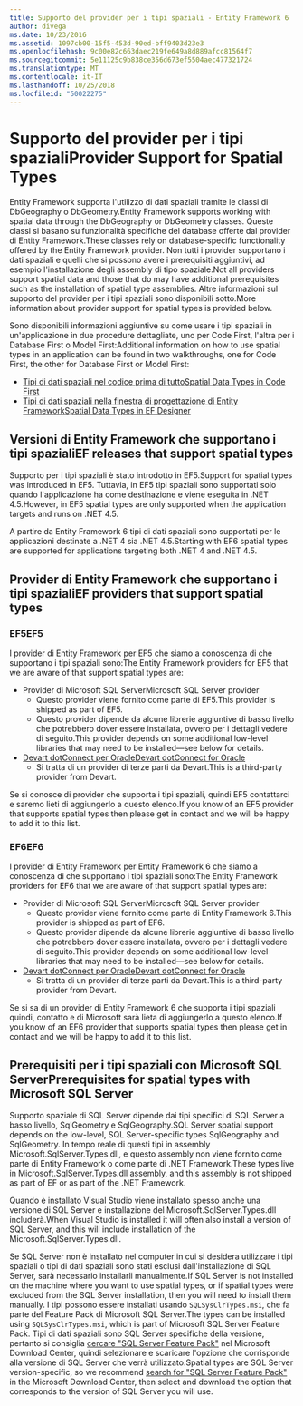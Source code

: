 ```yaml
---
title: Supporto del provider per i tipi spaziali - Entity Framework 6
author: divega
ms.date: 10/23/2016
ms.assetid: 1097cb00-15f5-453d-90ed-bff9403d23e3
ms.openlocfilehash: 9c00e82c663daec219fe649a8d889afcc81564f7
ms.sourcegitcommit: 5e11125c9b838ce356d673ef5504aec477321724
ms.translationtype: MT
ms.contentlocale: it-IT
ms.lasthandoff: 10/25/2018
ms.locfileid: "50022275"
---
```

# <a name="provider-support-for-spatial-types"></a><span data-ttu-id="a1c15-102">Supporto del provider per i tipi spaziali</span><span class="sxs-lookup"><span data-stu-id="a1c15-102">Provider Support for Spatial Types</span></span>
<span data-ttu-id="a1c15-103">Entity Framework supporta l'utilizzo di dati spaziali tramite le classi di DbGeography o DbGeometry.</span><span class="sxs-lookup"><span data-stu-id="a1c15-103">Entity Framework supports working with spatial data through the DbGeography or DbGeometry classes.</span></span> <span data-ttu-id="a1c15-104">Queste classi si basano su funzionalità specifiche del database offerte dal provider di Entity Framework.</span><span class="sxs-lookup"><span data-stu-id="a1c15-104">These classes rely on database-specific functionality offered by the Entity Framework provider.</span></span> <span data-ttu-id="a1c15-105">Non tutti i provider supportano i dati spaziali e quelli che si possono avere i prerequisiti aggiuntivi, ad esempio l'installazione degli assembly di tipo spaziale.</span><span class="sxs-lookup"><span data-stu-id="a1c15-105">Not all providers support spatial data and those that do may have additional prerequisites such as the installation of spatial type assemblies.</span></span> <span data-ttu-id="a1c15-106">Altre informazioni sul supporto del provider per i tipi spaziali sono disponibili sotto.</span><span class="sxs-lookup"><span data-stu-id="a1c15-106">More information about provider support for spatial types is provided below.</span></span>  

<span data-ttu-id="a1c15-107">Sono disponibili informazioni aggiuntive su come usare i tipi spaziali in un'applicazione in due procedure dettagliate, uno per Code First, l'altra per i Database First o Model First:</span><span class="sxs-lookup"><span data-stu-id="a1c15-107">Additional information on how to use spatial types in an application can be found in two walkthroughs, one for Code First, the other for Database First or Model First:</span></span>  

- [<span data-ttu-id="a1c15-108">Tipi di dati spaziali nel codice prima di tutto</span><span class="sxs-lookup"><span data-stu-id="a1c15-108">Spatial Data Types in Code First</span></span>](~/ef6/modeling/code-first/data-types/spatial.md)  
- [<span data-ttu-id="a1c15-109">Tipi di dati spaziali nella finestra di progettazione di Entity Framework</span><span class="sxs-lookup"><span data-stu-id="a1c15-109">Spatial Data Types in EF Designer</span></span>](~/ef6/modeling/designer/data-types/spatial.md)  

## <a name="ef-releases-that-support-spatial-types"></a><span data-ttu-id="a1c15-110">Versioni di Entity Framework che supportano i tipi spaziali</span><span class="sxs-lookup"><span data-stu-id="a1c15-110">EF releases that support spatial types</span></span>  

<span data-ttu-id="a1c15-111">Supporto per i tipi spaziali è stato introdotto in EF5.</span><span class="sxs-lookup"><span data-stu-id="a1c15-111">Support for spatial types was introduced in EF5.</span></span> <span data-ttu-id="a1c15-112">Tuttavia, in EF5 tipi spaziali sono supportati solo quando l'applicazione ha come destinazione e viene eseguita in .NET 4.5.</span><span class="sxs-lookup"><span data-stu-id="a1c15-112">However, in EF5 spatial types are only supported when the application targets and runs on .NET 4.5.</span></span>  

<span data-ttu-id="a1c15-113">A partire da Entity Framework 6 tipi di dati spaziali sono supportati per le applicazioni destinate a .NET 4 sia .NET 4.5.</span><span class="sxs-lookup"><span data-stu-id="a1c15-113">Starting with EF6 spatial types are supported for applications targeting both .NET 4 and .NET 4.5.</span></span>  

## <a name="ef-providers-that-support-spatial-types"></a><span data-ttu-id="a1c15-114">Provider di Entity Framework che supportano i tipi spaziali</span><span class="sxs-lookup"><span data-stu-id="a1c15-114">EF providers that support spatial types</span></span>  

### <a name="ef5"></a><span data-ttu-id="a1c15-115">EF5</span><span class="sxs-lookup"><span data-stu-id="a1c15-115">EF5</span></span>  

<span data-ttu-id="a1c15-116">I provider di Entity Framework per EF5 che siamo a conoscenza di che supportano i tipi spaziali sono:</span><span class="sxs-lookup"><span data-stu-id="a1c15-116">The Entity Framework providers for EF5 that we are aware of that support spatial types are:</span></span>  

- <span data-ttu-id="a1c15-117">Provider di Microsoft SQL Server</span><span class="sxs-lookup"><span data-stu-id="a1c15-117">Microsoft SQL Server provider</span></span>  
    - <span data-ttu-id="a1c15-118">Questo provider viene fornito come parte di EF5.</span><span class="sxs-lookup"><span data-stu-id="a1c15-118">This provider is shipped as part of EF5.</span></span>  
    - <span data-ttu-id="a1c15-119">Questo provider dipende da alcune librerie aggiuntive di basso livello che potrebbero dover essere installata, ovvero per i dettagli vedere di seguito.</span><span class="sxs-lookup"><span data-stu-id="a1c15-119">This provider depends on some additional low-level libraries that may need to be installed—see below for details.</span></span>  
- [<span data-ttu-id="a1c15-120">Devart dotConnect per Oracle</span><span class="sxs-lookup"><span data-stu-id="a1c15-120">Devart dotConnect for Oracle</span></span>](http://www.devart.com/dotconnect/oracle/)  
    - <span data-ttu-id="a1c15-121">Si tratta di un provider di terze parti da Devart.</span><span class="sxs-lookup"><span data-stu-id="a1c15-121">This is a third-party provider from Devart.</span></span>  

<span data-ttu-id="a1c15-122">Se si conosce di provider che supporta i tipi spaziali, quindi EF5 contattarci e saremo lieti di aggiungerlo a questo elenco.</span><span class="sxs-lookup"><span data-stu-id="a1c15-122">If you know of an EF5 provider that supports spatial types then please get in contact and we will be happy to add it to this list.</span></span>  

### <a name="ef6"></a><span data-ttu-id="a1c15-123">EF6</span><span class="sxs-lookup"><span data-stu-id="a1c15-123">EF6</span></span>  

<span data-ttu-id="a1c15-124">I provider di Entity Framework per Entity Framework 6 che siamo a conoscenza di che supportano i tipi spaziali sono:</span><span class="sxs-lookup"><span data-stu-id="a1c15-124">The Entity Framework providers for EF6 that we are aware of that support spatial types are:</span></span>  

- <span data-ttu-id="a1c15-125">Provider di Microsoft SQL Server</span><span class="sxs-lookup"><span data-stu-id="a1c15-125">Microsoft SQL Server provider</span></span>  
    - <span data-ttu-id="a1c15-126">Questo provider viene fornito come parte di Entity Framework 6.</span><span class="sxs-lookup"><span data-stu-id="a1c15-126">This provider is shipped as part of EF6.</span></span>  
    - <span data-ttu-id="a1c15-127">Questo provider dipende da alcune librerie aggiuntive di basso livello che potrebbero dover essere installata, ovvero per i dettagli vedere di seguito.</span><span class="sxs-lookup"><span data-stu-id="a1c15-127">This provider depends on some additional low-level libraries that may need to be installed—see below for details.</span></span>  
- [<span data-ttu-id="a1c15-128">Devart dotConnect per Oracle</span><span class="sxs-lookup"><span data-stu-id="a1c15-128">Devart dotConnect for Oracle</span></span>](http://www.devart.com/dotconnect/oracle/)  
    - <span data-ttu-id="a1c15-129">Si tratta di un provider di terze parti da Devart.</span><span class="sxs-lookup"><span data-stu-id="a1c15-129">This is a third-party provider from Devart.</span></span>  

<span data-ttu-id="a1c15-130">Se si sa di un provider di Entity Framework 6 che supporta i tipi spaziali quindi, contatto e di Microsoft sarà lieta di aggiungerlo a questo elenco.</span><span class="sxs-lookup"><span data-stu-id="a1c15-130">If you know of an EF6 provider that supports spatial types then please get in contact and we will be happy to add it to this list.</span></span>  

## <a name="prerequisites-for-spatial-types-with-microsoft-sql-server"></a><span data-ttu-id="a1c15-131">Prerequisiti per i tipi spaziali con Microsoft SQL Server</span><span class="sxs-lookup"><span data-stu-id="a1c15-131">Prerequisites for spatial types with Microsoft SQL Server</span></span>  

<span data-ttu-id="a1c15-132">Supporto spaziale di SQL Server dipende dai tipi specifici di SQL Server a basso livello, SqlGeometry e SqlGeography.</span><span class="sxs-lookup"><span data-stu-id="a1c15-132">SQL Server spatial support depends on the low-level, SQL Server-specific types SqlGeography and SqlGeometry.</span></span> <span data-ttu-id="a1c15-133">In tempo reale di questi tipi in assembly Microsoft.SqlServer.Types.dll, e questo assembly non viene fornito come parte di Entity Framework o come parte di .NET Framework.</span><span class="sxs-lookup"><span data-stu-id="a1c15-133">These types live in Microsoft.SqlServer.Types.dll assembly, and this assembly is not shipped as part of EF or as part of the .NET Framework.</span></span>  

<span data-ttu-id="a1c15-134">Quando è installato Visual Studio viene installato spesso anche una versione di SQL Server e installazione del Microsoft.SqlServer.Types.dll includerà.</span><span class="sxs-lookup"><span data-stu-id="a1c15-134">When Visual Studio is installed it will often also install a version of SQL Server, and this will include installation of the Microsoft.SqlServer.Types.dll.</span></span>  

<span data-ttu-id="a1c15-135">Se SQL Server non è installato nel computer in cui si desidera utilizzare i tipi spaziali o tipi di dati spaziali sono stati esclusi dall'installazione di SQL Server, sarà necessario installarli manualmente.</span><span class="sxs-lookup"><span data-stu-id="a1c15-135">If SQL Server is not installed on the machine where you want to use spatial types, or if spatial types were excluded from the SQL Server installation, then you will need to install them manually.</span></span> <span data-ttu-id="a1c15-136">I tipi possono essere installati usando `SQLSysClrTypes.msi`, che fa parte del Feature Pack di Microsoft SQL Server.</span><span class="sxs-lookup"><span data-stu-id="a1c15-136">The types can be installed using `SQLSysClrTypes.msi`, which is part of Microsoft SQL Server Feature Pack.</span></span> <span data-ttu-id="a1c15-137">Tipi di dati spaziali sono SQL Server specifiche della versione, pertanto si consiglia [cercare "SQL Server Feature Pack"](https://www.microsoft.com/search/result.aspx?q=sql+server+feature+pack) nel Microsoft Download Center, quindi selezionare e scaricare l'opzione che corrisponde alla versione di SQL Server che verrà utilizzato.</span><span class="sxs-lookup"><span data-stu-id="a1c15-137">Spatial types are SQL Server version-specific, so we recommend [search for "SQL Server Feature Pack"](https://www.microsoft.com/search/result.aspx?q=sql+server+feature+pack) in the Microsoft Download Center, then select and download the option that corresponds to the version of SQL Server you will use.</span></span>
